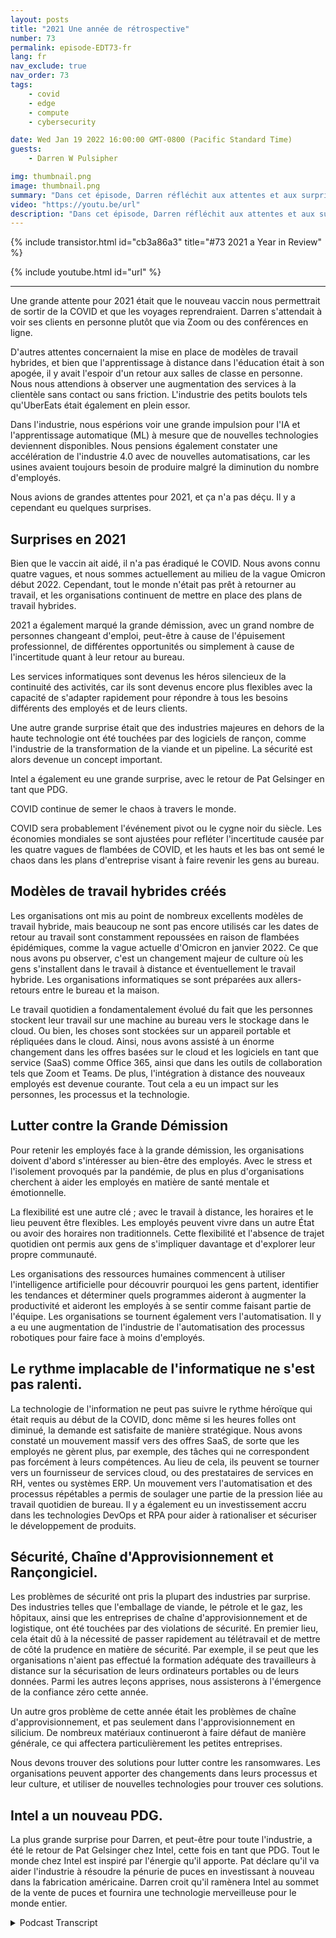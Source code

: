 ```yaml
---
layout: posts
title: "2021 Une année de rétrospective"
number: 73
permalink: episode-EDT73-fr
lang: fr
nav_exclude: true
nav_order: 73
tags:
    - covid
    - edge
    - compute
    - cybersecurity

date: Wed Jan 19 2022 16:00:00 GMT-0800 (Pacific Standard Time)
guests:
    - Darren W Pulsipher

img: thumbnail.png
image: thumbnail.png
summary: "Dans cet épisode, Darren réfléchit aux attentes et aux surprises de 2021."
video: "https://youtu.be/url"
description: "Dans cet épisode, Darren réfléchit aux attentes et aux surprises de 2021."
---
```


<div>
{% include transistor.html id="cb3a86a3" title="#73 2021 a Year in Review" %}

{% include youtube.html id="url" %}
</div>

---

Une grande attente pour 2021 était que le nouveau vaccin nous permettrait de sortir de la COVID et que les voyages reprendraient. Darren s'attendait à voir ses clients en personne plutôt que via Zoom ou des conférences en ligne.

D'autres attentes concernaient la mise en place de modèles de travail hybrides, et bien que l'apprentissage à distance dans l'éducation était à son apogée, il y avait l'espoir d'un retour aux salles de classe en personne. Nous nous attendions à observer une augmentation des services à la clientèle sans contact ou sans friction. L'industrie des petits boulots tels qu'UberEats était également en plein essor.

Dans l'industrie, nous espérions voir une grande impulsion pour l'IA et l'apprentissage automatique (ML) à mesure que de nouvelles technologies deviennent disponibles. Nous pensions également constater une accélération de l'industrie 4.0 avec de nouvelles automatisations, car les usines avaient toujours besoin de produire malgré la diminution du nombre d'employés.

Nous avions de grandes attentes pour 2021, et ça n'a pas déçu. Il y a cependant eu quelques surprises.

## Surprises en 2021

Bien que le vaccin ait aidé, il n'a pas éradiqué le COVID. Nous avons connu quatre vagues, et nous sommes actuellement au milieu de la vague Omicron début 2022. Cependant, tout le monde n'était pas prêt à retourner au travail, et les organisations continuent de mettre en place des plans de travail hybrides.

2021 a également marqué la grande démission, avec un grand nombre de personnes changeant d'emploi, peut-être à cause de l'épuisement professionnel, de différentes opportunités ou simplement à cause de l'incertitude quant à leur retour au bureau.

Les services informatiques sont devenus les héros silencieux de la continuité des activités, car ils sont devenus encore plus flexibles avec la capacité de s'adapter rapidement pour répondre à tous les besoins différents des employés et de leurs clients.

Une autre grande surprise était que des industries majeures en dehors de la haute technologie ont été touchées par des logiciels de rançon, comme l'industrie de la transformation de la viande et un pipeline. La sécurité est alors devenue un concept important.

Intel a également eu une grande surprise, avec le retour de Pat Gelsinger en tant que PDG.

COVID continue de semer le chaos à travers le monde.

COVID sera probablement l'événement pivot ou le cygne noir du siècle. Les économies mondiales se sont ajustées pour refléter l'incertitude causée par les quatre vagues de flambées de COVID, et les hauts et les bas ont semé le chaos dans les plans d'entreprise visant à faire revenir les gens au bureau.

## Modèles de travail hybrides créés

Les organisations ont mis au point de nombreux excellents modèles de travail hybride, mais beaucoup ne sont pas encore utilisés car les dates de retour au travail sont constamment repoussées en raison de flambées épidémiques, comme la vague actuelle d'Omicron en janvier 2022. Ce que nous avons pu observer, c'est un changement majeur de culture où les gens s'installent dans le travail à distance et éventuellement le travail hybride. Les organisations informatiques se sont préparées aux allers-retours entre le bureau et la maison.

Le travail quotidien a fondamentalement évolué du fait que les personnes stockent leur travail sur une machine au bureau vers le stockage dans le cloud. Ou bien, les choses sont stockées sur un appareil portable et répliquées dans le cloud. Ainsi, nous avons assisté à un énorme changement dans les offres basées sur le cloud et les logiciels en tant que service (SaaS) comme Office 365, ainsi que dans les outils de collaboration tels que Zoom et Teams. De plus, l'intégration à distance des nouveaux employés est devenue courante. Tout cela a eu un impact sur les personnes, les processus et la technologie.

## Lutter contre la Grande Démission

Pour retenir les employés face à la grande démission, les organisations doivent d'abord s'intéresser au bien-être des employés. Avec le stress et l'isolement provoqués par la pandémie, de plus en plus d'organisations cherchent à aider les employés en matière de santé mentale et émotionnelle.

La flexibilité est une autre clé ; avec le travail à distance, les horaires et le lieu peuvent être flexibles. Les employés peuvent vivre dans un autre État ou avoir des horaires non traditionnels. Cette flexibilité et l'absence de trajet quotidien ont permis aux gens de s'impliquer davantage et d'explorer leur propre communauté.

Les organisations des ressources humaines commencent à utiliser l'intelligence artificielle pour découvrir pourquoi les gens partent, identifier les tendances et déterminer quels programmes aideront à augmenter la productivité et aideront les employés à se sentir comme faisant partie de l'équipe. Les organisations se tournent également vers l'automatisation. Il y a eu une augmentation de l'industrie de l'automatisation des processus robotiques pour faire face à moins d'employés.

## Le rythme implacable de l'informatique ne s'est pas ralenti.

La technologie de l'information ne peut pas suivre le rythme héroïque qui était requis au début de la COVID, donc même si les heures folles ont diminué, la demande est satisfaite de manière stratégique. Nous avons constaté un mouvement massif vers des offres SaaS, de sorte que les employés ne gèrent plus, par exemple, des tâches qui ne correspondent pas forcément à leurs compétences. Au lieu de cela, ils peuvent se tourner vers un fournisseur de services cloud, ou des prestataires de services en RH, ventes ou systèmes ERP. Un mouvement vers l'automatisation et des processus répétables a permis de soulager une partie de la pression liée au travail quotidien de bureau. Il y a également eu un investissement accru dans les technologies DevOps et RPA pour aider à rationaliser et sécuriser le développement de produits.

## Sécurité, Chaîne d'Approvisionnement et Rançongiciel.

Les problèmes de sécurité ont pris la plupart des industries par surprise. Des industries telles que l'emballage de viande, le pétrole et le gaz, les hôpitaux, ainsi que les entreprises de chaîne d'approvisionnement et de logistique, ont été touchées par des violations de sécurité. En premier lieu, cela était dû à la nécessité de passer rapidement au télétravail et de mettre de côté la prudence en matière de sécurité. Par exemple, il se peut que les organisations n'aient pas effectué la formation adéquate des travailleurs à distance sur la sécurisation de leurs ordinateurs portables ou de leurs données. Parmi les autres leçons apprises, nous assisterons à l'émergence de la confiance zéro cette année.

Un autre gros problème de cette année était les problèmes de chaîne d'approvisionnement, et pas seulement dans l'approvisionnement en silicium. De nombreux matériaux continueront à faire défaut de manière générale, ce qui affectera particulièrement les petites entreprises.

Nous devons trouver des solutions pour lutter contre les ransomwares. Les organisations peuvent apporter des changements dans leurs processus et leur culture, et utiliser de nouvelles technologies pour trouver ces solutions.

## Intel a un nouveau PDG.

La plus grande surprise pour Darren, et peut-être pour toute l'industrie, a été le retour de Pat Gelsinger chez Intel, cette fois en tant que PDG. Tout le monde chez Intel est inspiré par l'énergie qu'il apporte. Pat déclare qu'il va aider l'industrie à résoudre la pénurie de puces en investissant à nouveau dans la fabrication américaine. Darren croit qu'il ramènera Intel au sommet de la vente de puces et fournira une technologie merveilleuse pour le monde entier.



<details>
<summary> Podcast Transcript </summary>

<p></p>

</details>
